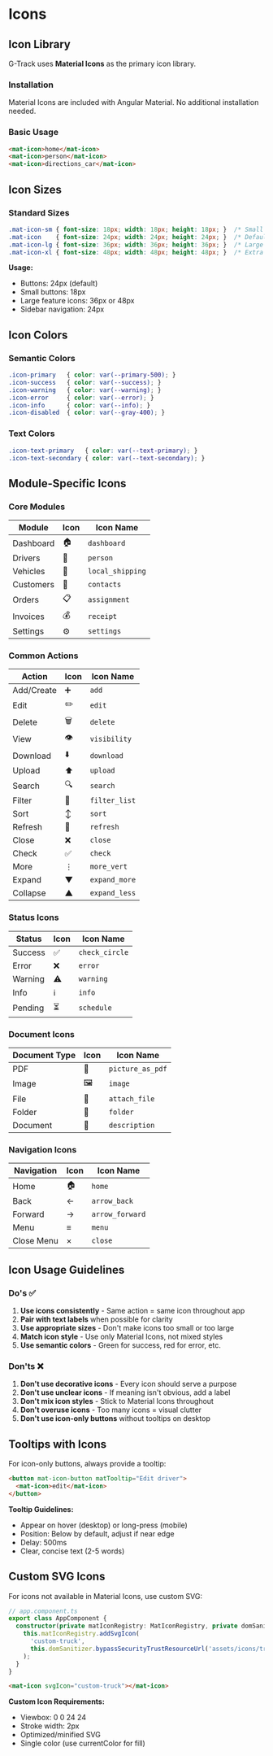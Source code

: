 # Icons

## Icon Library

G-Track uses **Material Icons** as the primary icon library.

### Installation
Material Icons are included with Angular Material. No additional installation needed.

### Basic Usage
```html
<mat-icon>home</mat-icon>
<mat-icon>person</mat-icon>
<mat-icon>directions_car</mat-icon>
```

## Icon Sizes

### Standard Sizes

```css
.mat-icon-sm { font-size: 18px; width: 18px; height: 18px; }  /* Small */
.mat-icon    { font-size: 24px; width: 24px; height: 24px; }  /* Default */
.mat-icon-lg { font-size: 36px; width: 36px; height: 36px; }  /* Large */
.mat-icon-xl { font-size: 48px; width: 48px; height: 48px; }  /* Extra Large */
```

**Usage:**
- Buttons: 24px (default)
- Small buttons: 18px
- Large feature icons: 36px or 48px
- Sidebar navigation: 24px

## Icon Colors

### Semantic Colors

```css
.icon-primary   { color: var(--primary-500); }
.icon-success   { color: var(--success); }
.icon-warning   { color: var(--warning); }
.icon-error     { color: var(--error); }
.icon-info      { color: var(--info); }
.icon-disabled  { color: var(--gray-400); }
```

### Text Colors

```css
.icon-text-primary   { color: var(--text-primary); }
.icon-text-secondary { color: var(--text-secondary); }
```

## Module-Specific Icons

### Core Modules

| Module | Icon | Icon Name |
|--------|------|-----------|
| Dashboard | 🏠 | `dashboard` |
| Drivers | 👤 | `person` |
| Vehicles | 🚚 | `local_shipping` |
| Customers | 📇 | `contacts` |
| Orders | 📋 | `assignment` |
| Invoices | 💰 | `receipt` |
| Settings | ⚙️ | `settings` |

### Common Actions

| Action | Icon | Icon Name |
|--------|------|-----------|
| Add/Create | ➕ | `add` |
| Edit | ✏️ | `edit` |
| Delete | 🗑️ | `delete` |
| View | 👁️ | `visibility` |
| Download | ⬇️ | `download` |
| Upload | ⬆️ | `upload` |
| Search | 🔍 | `search` |
| Filter | 🔽 | `filter_list` |
| Sort | ↕️ | `sort` |
| Refresh | 🔄 | `refresh` |
| Close | ❌ | `close` |
| Check | ✅ | `check` |
| More | ⋮ | `more_vert` |
| Expand | ▼ | `expand_more` |
| Collapse | ▲ | `expand_less` |

### Status Icons

| Status | Icon | Icon Name |
|--------|------|-----------|
| Success | ✅ | `check_circle` |
| Error | ❌ | `error` |
| Warning | ⚠️ | `warning` |
| Info | ℹ️ | `info` |
| Pending | ⏳ | `schedule` |

### Document Icons

| Document Type | Icon | Icon Name |
|---------------|------|-----------|
| PDF | 📄 | `picture_as_pdf` |
| Image | 🖼️ | `image` |
| File | 📎 | `attach_file` |
| Folder | 📁 | `folder` |
| Document | 📃 | `description` |

### Navigation Icons

| Navigation | Icon | Icon Name |
|------------|------|-----------|
| Home | 🏠 | `home` |
| Back | ← | `arrow_back` |
| Forward | → | `arrow_forward` |
| Menu | ≡ | `menu` |
| Close Menu | × | `close` |

## Icon Usage Guidelines

### Do's ✅

1. **Use icons consistently** - Same action = same icon throughout app
2. **Pair with text labels** when possible for clarity
3. **Use appropriate sizes** - Don't make icons too small or too large
4. **Match icon style** - Use only Material Icons, not mixed styles
5. **Use semantic colors** - Green for success, red for error, etc.

### Don'ts ❌

1. **Don't use decorative icons** - Every icon should serve a purpose
2. **Don't use unclear icons** - If meaning isn't obvious, add a label
3. **Don't mix icon styles** - Stick to Material Icons throughout
4. **Don't overuse icons** - Too many icons = visual clutter
5. **Don't use icon-only buttons** without tooltips on desktop

## Tooltips with Icons

For icon-only buttons, always provide a tooltip:

```html
<button mat-icon-button matTooltip="Edit driver">
  <mat-icon>edit</mat-icon>
</button>
```

**Tooltip Guidelines:**
- Appear on hover (desktop) or long-press (mobile)
- Position: Below by default, adjust if near edge
- Delay: 500ms
- Clear, concise text (2-5 words)

## Custom SVG Icons

For icons not available in Material Icons, use custom SVG:

```typescript
// app.component.ts
export class AppComponent {
  constructor(private matIconRegistry: MatIconRegistry, private domSanitizer: DomSanitizer) {
    this.matIconRegistry.addSvgIcon(
      'custom-truck',
      this.domSanitizer.bypassSecurityTrustResourceUrl('assets/icons/truck.svg')
    );
  }
}
```

```html
<mat-icon svgIcon="custom-truck"></mat-icon>
```

**Custom Icon Requirements:**
- Viewbox: 0 0 24 24
- Stroke width: 2px
- Optimized/minified SVG
- Single color (use currentColor for fill)

